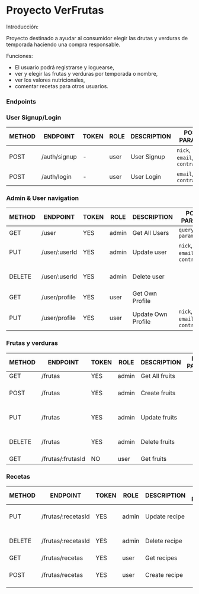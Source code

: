 # Proyecto VerFrutas

Introducción:

Proyecto destinado a ayudar al consumidor elegir las drutas y verduras de temporada haciendo una compra responsable.

Funciones:
* El usuario podrá registrarse y loguearse,
* ver y elegir las frutas y verduras por temporada o nombre,
* ver los valores nutricionales,
* comentar recetas para otros usuarios.

### Endpoints

### User Signup/Login

METHOD | ENDPOINT           | TOKEN | ROLE  | DESCRIPTION              | POST PARAMS                                  | RETURNS
-------|--------------------|-------|-------|--------------------------|----------------------------------------------|--------------------
POST   | /auth/signup       | -     | user  | User Signup              | `nick`, `email`, `contraseña`                | { token: `token` }
POST   | /auth/login        | -     | user  | User Login               | `email`, `contraseña`                        | { token: `token` }

### Admin & User navigation

METHOD | ENDPOINT           | TOKEN | ROLE     | DESCRIPTION           | POST PARAMS                                  | RETURNS
-------|--------------------|-------|----------|-----------------------|----------------------------------------------|--------------------
GET    | /user              | YES   | admin    | Get All Users         | `query params`                               | [{user}]
PUT    | /user/:userId      | YES   | admin    | Update user           | `nick`, `email`, `contraseña`                | {message: 'user updated'}
DELETE | /user/:userId      | YES   | admin    | Delete user           |                                              | {message: 'user deleted'}
GET    | /user/profile      | YES   | user     | Get Own Profile       |                                              | {user}
PUT    | /user/profile      | YES   | user     | Update Own Profile    | `nick`, `email`, `contraseña`                | {message: 'user updated'}

### Frutas y verduras

METHOD | ENDPOINT           | TOKEN | ROLE     | DESCRIPTION           | POST PARAMS                                  | RETURNS
-------|--------------------|-------|----------|-----------------------|----------------------------------------------|--------------------
GET    | /frutas            | YES   | admin    | Get All fruits        |                                              | [{fruits}]
POST   | /frutas            | YES   | admin    | Create fruits         |                                              | {message: 'fruit created'}
PUT    | /frutas            | YES   | admin    | Update fruits         |                                              | {message: 'fruit updated'}
DELETE | /frutas            | YES   | admin    | Delete fruits         |                                              | {message: 'fruit deleted'}
GET    | /frutas/:frutasId  | NO    | user     | Get fruits            |                                              | [{fruits}]

### Recetas

METHOD | ENDPOINT           | TOKEN | ROLE     | DESCRIPTION           | POST PARAMS                                  | RETURNS
-------|--------------------|-------|----------|-----------------------|----------------------------------------------|--------------------
PUT    | /frutas/:recetasId | YES   | admin    | Update recipe         |                                              | {message: 'recipe updated'}
DELETE | /frutas/:recetasId | YES   | admin    | Delete recipe         |                                              | {message: 'recipe deleted'}
GET    | /frutas/recetas    | YES   | user     | Get recipes           |                                              | [{recipes}]
POST   | /frutas/recetas    | YES   | user     | Create recipe         |                                              | {message: 'recipe created'}
